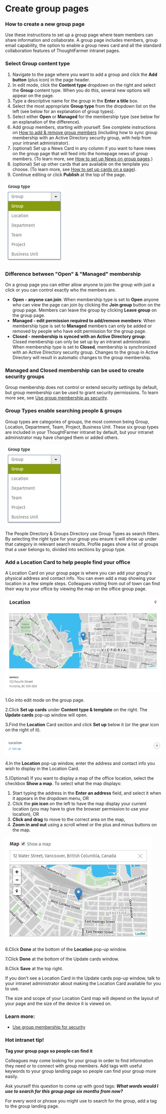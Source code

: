 # Create group pages



### How to create a new group page

Use these instructions to set up a group page where team members can share information and collaborate. A group page includes members, group email capability, the option to enable a group news card and all the standard collaboration features of ThoughtFarmer intranet pages.

### Select Group content type

1. Navigate to the page where you want to add a group and click the **Add button** \(plus icon\) in the page header.
2. In edit mode, click the **Content type** dropdown on the right and select the **Group** content type. When you do this, several new options will appear on the page.
3. Type a descriptive name for the group in the **Enter a title** box.
4. Select the most appropriate **Group type** from the dropdown list on the left \(see below for an explanation of group types\).
5. Select either **Open** or **Managed** for the membership type \(see below for an explanation of the difference\).
6. Add group members, starting with yourself. See complete instructions on [How to add & remove group members](add-and-remove-group-members.md) \(including how to sync group membership with an Active Directory security group, with help from your intranet administrator\).
7. \(optional\) Set up a News Card in any column if you want to have news on the group page that will feed into the homepage news of group members. \(To learn more, see [How to set up News on group pages](set-up-news-or-group-pages.md).\)
8. \(optional\) Set up other cards that are available on the template you choose. \(To learn more, see [How to set up cards on a page](../set-up-cards/)\).
9. Continue editing or click **Publish** at the top of the page.  

![](../../../.gitbook/assets/1%20%28115%29.jpg)

### Difference between "Open" & "Managed" membership

On a group page you can either allow anyone to join the group with just a click or you can control exactly who the members are.

* **Open - anyone can join**: When membership type is set to **Open** anyone who can view the page can join by clicking the **Join group** button on the group page. Members can leave the group by clicking **Leave group** on the group page.
* **Managed - edit permission required to add/remove members**: When membership type is set to **Managed** members can only be added or removed by people who have edit permission for the group page.
* **Closed - membership is synced with an Active Directory group**: Closed membership can only be set up by an intranet administrator. When membership type is set to **Closed**, membership is synchronized with an Active Directory security group. Changes to the group in Active Directory will result in automatic changes to the group membership. 

### **Managed and Closed membership can be used to create security groups**

Group membership does not control or extend security settings by default, but group membership can be used to grant security permissions. To learn more see, see [Use group membership as security](../../security-settings-and-permissions/use-group-membership-for-security.md).

### Group Types enable searching people & groups

Group types are categories of groups, the most common being Group, Location, Department, Team, Project, Business Unit. These six group types are included in your ThoughtFarmer intranet by default, but your intranet administrator may have changed them or added others.

![](../../../.gitbook/assets/1%20%2823%29.jpg)

The People Directory & Groups Directory use Group Types as search filters. By selecting the right type for your group you ensure it will show up under that category in relevant search results. Profile pages show a list of groups that a user belongs to, divided into sections by group type.

### Add a Location Card to help people find your office

A Location Card on your group page is where you can add your group's physical address and contact info. You can even add a map showing your location in a few simple steps. Colleagues visiting from out of town can find their way to your office by viewing the map on the office group page.

![](../../../.gitbook/assets/2%20%2855%29.jpg)



1.Go into edit mode on the group page.

2.Click **Set up cards** under **Content type & template** on the right. The **Update cards** pop-up window will open.

3.Find the **Location** Card section and click **Set up** below it \(or the gear icon on the right of it\).

![](../../../.gitbook/assets/3%20%2866%29.png)



4.In the **Location** pop-up window, enter the address and contact info you wish to display in the Location Card.

5.\(Optional\) If you want to display a map of the office location, select the checkbox **Show a map**. To select what the map displays:

1. Start typing the address in the **Enter an address** field, and select it when it appears in the dropdown menu, OR
2. Click the **pin icon** on the left to have the map display your current location \(you may have to give the browser permission to use your location\), OR
3. **Click and drag** to move to the correct area on the map,
4. **Zoom in and out** using a scroll wheel or the plus and minus buttons on the map.​

![](../../../.gitbook/assets/4%20%286%29.jpg)



6.Click **Done** at the bottom of the **Location** pop-up window.

7.Click **Done** at the bottom of the Update cards window.

8.Click **Save** at the top right.

If you don't see a Location Card in the Update cards pop-up window, talk to your intranet administrator about making the Location Card available for you to use.  
  
The size and scope of your Location Card map will depend on the layout of your page and the size of the device it is viewed on.

### Learn more:

* [Use group membership for security](../../security-settings-and-permissions/use-group-membership-for-security.md)

### Hot intranet tip!

**Tag your group page so people can find it**

Colleagues may come looking for your group in order to find information they need or to connect with group members. Add tags with useful keywords to your group landing page so people can find your group more easily.  
  
Ask yourself this question to come up with good tags: _**What words would I use to search for this group page six months from now?**_  
  
For every word or phrase you might use to search for the group, add a tag to the group landing page.

